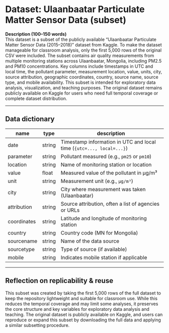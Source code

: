# Dataset: Ulaanbaatar Particulate Matter Sensor Data (subset)

**Description (100–150 words)**  
This dataset is a subset of the publicly available “Ulaanbaatar Particulate Matter Sensor Data (2015–2018)” dataset from Kaggle. To make the dataset manageable for classroom analysis, only the first 5,000 rows of the original CSV were included. The subset contains air quality measurements from multiple monitoring stations across Ulaanbaatar, Mongolia, including PM2.5 and PM10 concentrations. Key columns include timestamps in UTC and local time, the pollutant parameter, measurement location, value, units, city, source attribution, geographic coordinates, country, source name, source type, and mobile availability. This subset is intended for exploratory data analysis, visualization, and teaching purposes. The original dataset remains publicly available on Kaggle for users who need full temporal coverage or complete dataset distribution.  

---

## Data dictionary
| name         | type      | description |
|--------------|-----------|-------------|
| date         | string    | Timestamp information in UTC and local time (`{utc=..., local=...}`) |
| parameter    | string    | Pollutant measured (e.g., `pm25` or `pm10`) |
| location     | string    | Name of monitoring station or location |
| value        | float     | Measured value of the pollutant in µg/m³ |
| unit         | string    | Measurement unit (e.g., `µg/m³`) |
| city         | string    | City where measurement was taken (Ulaanbaatar) |
| attribution  | string    | Source attribution, often a list of agencies or URLs |
| coordinates  | string    | Latitude and longitude of monitoring station |
| country      | string    | Country code (MN for Mongolia) |
| sourcename   | string    | Name of the data source |
| sourcetype   | string    | Type of source (if available) |
| mobile       | string    | Indicates mobile station if applicable |

---

## Reflection on replicability & reuse
This subset was created by taking the first 5,000 rows of the full dataset to keep the repository lightweight and suitable for classroom use. While this reduces the temporal coverage and may limit some analyses, it preserves the core structure and key variables for exploratory data analysis and teaching. The original dataset is publicly available on Kaggle, and users can reproduce or expand this subset by downloading the full data and applying a similar subsetting procedure.
